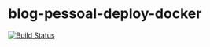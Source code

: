 # blog-pessoal-deploy-docker

[![Build Status](https://travis-ci.com/gildenorjunior/blog-pessoal-deploy-docker.svg?token=gH5psyrWBjqk92U8MXNx&branch=main)](https://travis-ci.com/gildenorjunior/blog-pessoal-deploy-docker)
